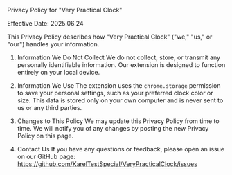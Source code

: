 Privacy Policy for "Very Practical Clock"

Effective Date: 2025.06.24

This Privacy Policy describes how "Very Practical Clock" ("we," "us," or "our") handles your information.

1. Information We Do Not Collect
We do not collect, store, or transmit any personally identifiable information. Our extension is designed to function entirely on your local device.

2. Information We Use
The extension uses the `chrome.storage` permission to save your personal settings, such as your preferred clock color or size. This data is stored only on your own computer and is never sent to us or any third parties.

3. Changes to This Policy
We may update this Privacy Policy from time to time. We will notify you of any changes by posting the new Privacy Policy on this page.

4. Contact Us
If you have any questions or feedback, please open an issue on our GitHub page: https://github.com/KarelTestSpecial/VeryPracticalClock/issues

